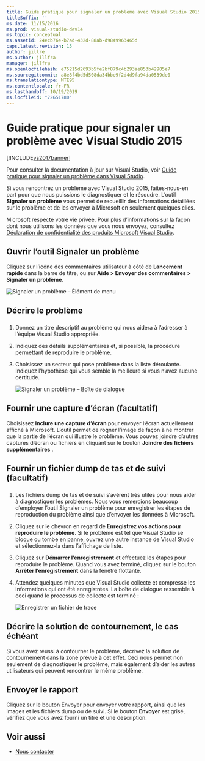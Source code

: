 ```yaml
---
title: Guide pratique pour signaler un problème avec Visual Studio 2015 | Microsoft Docs
titleSuffix: ''
ms.date: 11/15/2016
ms.prod: visual-studio-dev14
ms.topic: conceptual
ms.assetid: 24ecb76e-b7ad-432d-88ab-d9849963465d
caps.latest.revision: 15
author: jillre
ms.author: jillfra
manager: jillfra
ms.openlocfilehash: e75215d2693b5fe2bf879c4b293ae853b42905e7
ms.sourcegitcommit: a8e8f4bd5d508da34bbe9f2d4d9fa94da0539de0
ms.translationtype: MTE95
ms.contentlocale: fr-FR
ms.lasthandoff: 10/19/2019
ms.locfileid: "72651780"
---
```

# <a name="how-to-report-a-problem-with-visual-studio-2015"></a>Guide pratique pour signaler un problème avec Visual Studio 2015
[!INCLUDE[vs2017banner](../includes/vs2017banner.md)]

Pour consulter la documentation à jour sur Visual Studio, voir [Guide pratique pour signaler un problème dans Visual Studio](/visualstudio/ide/how-to-report-a-problem-with-visual-studio).

Si vous rencontrez un problème avec Visual Studio 2015, faites-nous-en part pour que nous puissions le diagnostiquer et le résoudre.  L’outil **Signaler un problème** vous permet de recueillir des informations détaillées sur le problème et de les envoyer à Microsoft en seulement quelques clics.

Microsoft respecte votre vie privée. Pour plus d’informations sur la façon dont nous utilisons les données que vous nous envoyez, consultez [Déclaration de confidentialité des produits Microsoft Visual Studio](https://www.visualstudio.com/dn948229).

## <a name="open-the-report-a-problem-tool"></a>Ouvrir l’outil Signaler un problème

Cliquez sur l’icône des commentaires utilisateur à côté de **Lancement rapide** dans la barre de titre, ou sur **Aide > Envoyer des commentaires > Signaler un problème**.

![Signaler un problème – Élément de menu](../ide/media/report-a-problem-menu-item.png "Signaler un problème – Élément de menu")

## <a name="describe-the-problem"></a>Décrire le problème

### <a name="describe_the_problem"></a>

1. Donnez un titre descriptif au problème qui nous aidera à l’adresser à l’équipe Visual Studio appropriée.

2. Indiquez des détails supplémentaires et, si possible, la procédure permettant de reproduire le problème.

3. Choisissez un secteur qui pose problème dans la liste déroulante. Indiquez l’hypothèse qui vous semble la meilleure si vous n’avez aucune certitude.

   ![Signaler un problème – Boîte de dialogue](../ide/media/report-a-problem-dialog.png "Signaler un problème – Boîte de dialogue")

## <a name="provide-a-screenshot-optional"></a>Fournir une capture d’écran (facultatif)

Choisissez **Inclure une capture d’écran** pour envoyer l’écran actuellement affiché à Microsoft. L’outil permet de rogner l’image de façon à ne montrer que la partie de l’écran qui illustre le problème. Vous pouvez joindre d’autres captures d’écran ou fichiers en cliquant sur le bouton **Joindre des fichiers supplémentaires** .

## <a name="provide-a-trace-and-heap-dump-optional"></a>Fournir un fichier dump de tas et de suivi (facultatif)

### <a name="provide_a_trace_and_heap_dump"></a>

1. Les fichiers dump de tas et de suivi s’avèrent très utiles pour nous aider à diagnostiquer les problèmes.   Nous vous remercions beaucoup d’employer l’outil Signaler un problème pour enregistrer les étapes de reproduction du problème ainsi que d’envoyer les données à Microsoft.

2. Cliquez sur le chevron en regard de **Enregistrez vos actions pour reproduire le problème**. Si le problème est tel que Visual Studio se bloque ou tombe en panne, ouvrez une autre instance de Visual Studio et sélectionnez-la dans l’affichage de liste.

3. Cliquez sur **Démarrer l’enregistrement** et effectuez les étapes pour reproduire le problème. Quand vous avez terminé, cliquez sur le bouton **Arrêter l’enregistrement** dans la fenêtre flottante.

4. Attendez quelques minutes que Visual Studio collecte et compresse les informations qui ont été enregistrées. La boîte de dialogue ressemble à ceci quand le processus de collecte est terminé :

     ![Enregistrer un fichier de trace](../ide/media/record-a-trace-file.png "Enregistrer un fichier de trace")

## <a name="describe-the-workaround-if-there-is-one"></a>Décrire la solution de contournement, le cas échéant

Si vous avez réussi à contourner le problème, décrivez la solution de contournement dans la zone prévue à cet effet. Ceci nous permet non seulement de diagnostiquer le problème, mais également d’aider les autres utilisateurs qui peuvent rencontrer le même problème.

## <a name="submit-the-report"></a>Envoyer le rapport

Cliquez sur le bouton Envoyer pour envoyer votre rapport, ainsi que les images et les fichiers dump ou de suivi. Si le bouton **Envoyer** est grisé, vérifiez que vous avez fourni un titre et une description.

## <a name="see-also"></a>Voir aussi

- [Nous contacter](../ide/talk-to-us.md)
